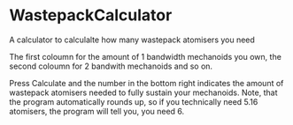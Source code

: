 # WastepackCalculator
A calculator to calculalte how many wastepack atomisers you need

The first coloumn for the amount of 1 bandwidth mechanoids you own, the second coloumn for 2 bandwith mechanoids and so on.

Press Calculate and the number in the bottom right indicates the amount of wastepack atomisers needed to fully sustain your mechanoids.
Note, that the program automatically rounds up, so if you technically need 5.16 atomisers, the program will tell you, you need 6.

